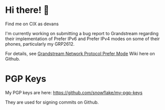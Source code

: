 # Hi there! 👋

<!--
**snowflake/snowflake** is a ✨ _special_ ✨ repository because its `README.md` (this file) appears on your GitHub profile.

Here are some ideas to get you started:

- 🔭 I’m currently working on ...
- 🌱 I’m currently learning ...
- 👯 I’m looking to collaborate on ...
- 🤔 I’m looking for help with ...
- 💬 Ask me about ...
- 📫 How to reach me: ...
- 😄 Pronouns: ...
- ⚡ Fun fact: ...
-->
Find me on CIX as devans

I'm currently working on submitting a bug report to Grandstream
regarding their implementation of Prefer IPv6 and Prefer IPv4 modes on some of their phones, particularly my GRP2612.

For details, see [Grandstream Network Protocol Prefer Mode](https://github.com/snowflake/grandstream-prefer-ipv6-bug/wiki) Wiki here on Github.

# PGP Keys

My PGP keys are here: https://github.com/snowflake/my-pgp-keys

They are used for signing commits on Github.



